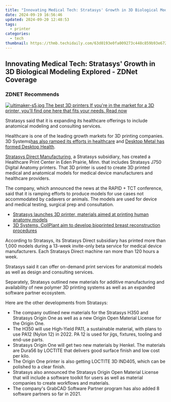 ```yaml
---
title: "Innovating Medical Tech: Stratasys' Growth in 3D Biological Modeling Explored - ZDNet Coverage"
date: 2024-09-19 16:56:46
updated: 2024-09-20 12:48:53
tags:
  - printer
categories:
  - tech
thumbnail: https://thmb.techidaily.com/63d0193e0fa009273c448c859b93e6725b6f99b3ee60a88ba18b85321387d187.jpg
---
```


## Innovating Medical Tech: Stratasys' Growth in 3D Biological Modeling Explored - ZDNet Coverage

### **ZDNET** Recommends

[![ultimaker-s5.jpg](https://www.zdnet.com/a/img/resize/afbac4c373c949e295ad600b89b98e9191e99adf/2020/02/13/eceeb22c-eecc-4464-84bf-808e902fabd8/ultimaker-s5.jpg?auto=webp&fit=crop&frame=1&height=238.5&width=459) The best 3D printers If you're in the market for a 3D printer, you'll find one here that fits your needs.  Read now](https://www.zdnet.com/article/best-3d-printer/)

Stratasys said that it is expanding its healthcare offerings to include anatomical modeling and consulting services.

Healthcare is one of the leading growth markets for 3D printing companies. 3D Systems[has also ramped its efforts in healthcare](https://www.zdnet.com/article/3d-systems-q1-strong-due-to-healthcare-demand-for-3d-printing/) and [Desktop Metal has formed Desktop Health](https://www.zdnet.com/article/desktop-metal-forms-desktop-health-aims-to-expand-into-healthcare/). 

[Stratasys Direct Manufacturing](https://www.stratasys.com/medical), a Stratasys subsidiary, has created a Healthcare Print Center in Eden Prairie, Minn. that includes Stratasys J750 Digital Anatomy printers. That 3D printer is used to create 3D printed medical and anatomical models for medical device manufacturers and healthcare providers. 

The company, which announced the news at the RAPID + TCT conference, said that it is ramping efforts to produce models for use cases not accommodated by cadavers or animals. The models are used for device and medical testing, surgical prep and consultation. 

* [Stratasys launches 3D printer, materials aimed at printing human anatomy models](https://www.zdnet.com/article/stratasys-launches-3d-printer-materials-aimed-at-printing-human-anatomy/)
* [3D Systems, CollPlant aim to develop bioprinted breast reconstruction procedures](https://www.zdnet.com/article/3d-systems-collplant-aim-to-develop-bioprinted-breast-reconstruction-procedures/)

According to Stratasys, its Stratasys Direct subsidiary has printed more than 1,000 models during a 13-week invite-only beta service for medical device manufacturers. Each Stratasys Direct machine ran more than 120 hours a week. 

Stratasys said it can offer on-demand print services for anatomical models as well as design and consulting services. 

Separately, Stratasys outlined new materials for additive manufacturing and availability of new polymer 3D printing systems as well as an expanded software partner ecosystem. 

Here are the other developments from Stratasys:

* The company outlined new materials for the Stratasys H350 and Stratasys Origin One as well as a new Origin Open Material License for the Origin One.
* The H350 will use High-Yield PA11, a sustainable material, with plans to use PA12 (Nylon 12) in 2022\. PA 12 is used for jigs, fixtures, tooling and end-use parts.
* Stratasys Origin One will get two new materials by Henkel. The materials are Dura56 by LOCTITE that delivers good surface finish and low cost per kilo.
* The Origin One printer is also getting LOCTITE 3D IND405, which can be polished to a clear finish.
* Stratasys also announced the Stratasys Origin Open Material License that will include a software toolkit for users as well as material companies to create workflows and materials.
* The company's GrabCAD Software Partner program has also added 8 software partners so far in 2021.

<ins class="adsbygoogle"
     style="display:block"
     data-ad-format="autorelaxed"
     data-ad-client="ca-pub-7571918770474297"
     data-ad-slot="1223367746"></ins>



<ins class="adsbygoogle"
     style="display:block"
     data-ad-client="ca-pub-7571918770474297"
     data-ad-slot="8358498916"
     data-ad-format="auto"
     data-full-width-responsive="true"></ins>
